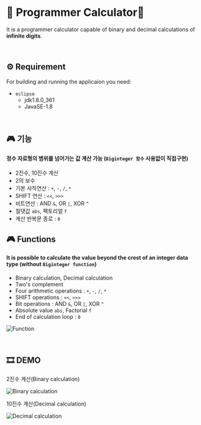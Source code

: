 # 🎲 Programmer Calculator🎲
It is a programmer calculator capable of binary and decimal calculations of **infinite digits**.

<br/>

## ⚙ Requirement
For building and running the applicaion you need:
* `eclipse`
  * jdk1.8.0_361
  * JavaSE-1.8

<br/>

## 🎮 기능
#### 정수 자료형의 볌위를 넘어가는 값 계산 가능 (`Biginteger 함수` 사용없이 직접구현)
* 2진수, 10진수 계산
* 2의 보수
* 기본 사칙연산  : `+`, `-`, `/`, `*`
* SHIFT 연산  :  `<<`, `>>>`
* 비트연산  :  AND `&`, OR `|`, XOR `^`
* 절댓값 `abs`, 펙토리얼 `f`
* 계산 반복문 종로  :  `0`


## 🎮 Functions
#### It is possible to calculate the value beyond the crest of an integer data type (without `Biginteger function`)
* Binary calculation, Decimal calculation
* Two's complement
* Four arithmetic operations  : `+`, `-`, `/`, `*`
* SHIFT operations  :  `<<`, `>>>`
* Bit operations  :  AND `&`, OR `|`, XOR `^`
* Absolute value `abs`, Factorial `f`
* End of calculation loop  :  `0`
  
![Function](https://github.com/Ga-000/Programmer_Calculator/assets/134590236/e444e803-ad5c-4a18-8fe5-4b9fd6a2330e)

<br/>

## 🎞 DEMO
2진수 계산(Binary calculation)

![Binary calculation](https://github.com/Ga-000/Programmer_Calculator/assets/134590236/50cb7fe8-0c49-4243-93a2-b0c42c52e669)

10진수 계산(Decimal calculation)

![Decimal calculation](https://github.com/Ga-000/Programmer_Calculator/assets/134590236/831015c8-0cda-4df0-af58-5afe95bb9e8e)

